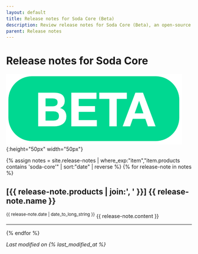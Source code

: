 ```yaml
---
layout: default
title: Release notes for Soda Core (Beta)
description: Review release notes for Soda Core (Beta), an open-source tool for testing and monitoring data quality.
parent: Release notes
---
```


# Release notes for Soda Core

![beta](/assets/images/beta.png){:height="50px" width="50px"}

{% assign notes = site.release-notes | where_exp:"item","item.products contains 'soda-core'" | sort:"date" | reverse %}
{% for release-note in notes %}
  <h2>[{{ release-note.products | join:', ' }}] {{ release-note.name }}</h2>
  <sup>{{ release-note.date | date_to_long_string }}</sup>
  {{ release-note.content }}
  <hr/>
{% endfor %}

*Last modified on {% last_modified_at %}*